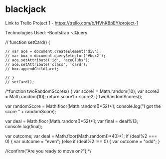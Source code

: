 # blackjack
Link to Trello Project 1 - https://trello.com/b/HVhK8pEY/project-1

Technologies Used:
  -Bootstrap
  -JQuery

// function setCard() {

	// var ace = document.createElement('div');
	// var box = document.querySelector('#box2');
	// ace.setAttribute('id', 'aceClubs');
	// ace.setAttribute('class', 'card');
	// box.appendChild(ace);

	// }
	// setCard();

  
  
  /*function twoRandomScores() {
    var score1 = Math.random(10);
    var score2 = Math.random(10);
    return score1 + score2;
}
twoRandomScores();

var randomScore = Math.floor(Math.random()*52)+1;
console.log("I got the score " + randomScore);

var deal = Math.floor(Math.random()*52)+1;
var final = deal%13;
console.log(final);


var outcome;
var deal = Math.floor(Math.random()*40)+1;
if (deal%2 === 0) {
    var outcome = "even";
}else if (deal%2 !== 0) {
    var outcome = "odd";
}

//confirm("Are you ready to move on?");*/
